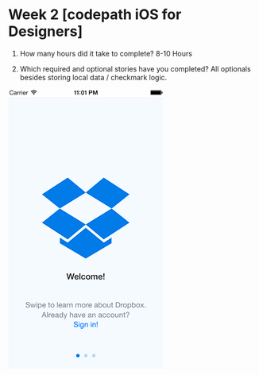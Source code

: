 # Week 2 [codepath iOS for Designers]

1. How many hours did it take to complete?
8-10 Hours
	
2. Which required and optional stories have you completed?
All optionals besides storing local data / checkmark logic.

![alt tag](https://raw.githubusercontent.com/brandonsouba/Assignment1-Codepath-Dropbox/master/assignment1.gif)


